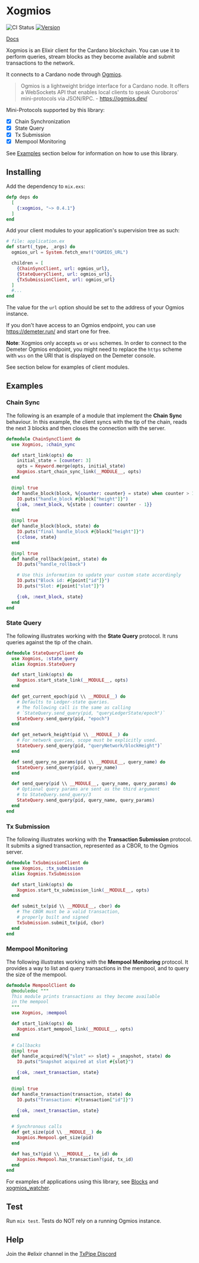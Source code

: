 # Xogmios

![CI Status](https://github.com/wowica/xogmios/actions/workflows/ci.yml/badge.svg)
[![Version](https://img.shields.io/hexpm/v/xogmios.svg)](https://hex.pm/packages/xogmios)

[Docs](https://hexdocs.pm/xogmios/)


Xogmios is an Elixir client for the Cardano blockchain. You can use it to perform queries, stream blocks as they become available and submit transactions to the network.

It connects to a Cardano node through [Ogmios](https://github.com/CardanoSolutions/ogmios).

> Ogmios is a lightweight bridge interface for a Cardano node. It offers a WebSockets API that enables local clients to speak Ouroboros' mini-protocols via JSON/RPC. - https://ogmios.dev/

Mini-Protocols supported by this library:

- [x] Chain Synchronization
- [x] State Query
- [x] Tx Submission
- [x] Mempool Monitoring

See [Examples](#examples) section below for information on how to use this library.

## Installing

Add the dependency to `mix.exs`:

```elixir
defp deps do
  [
    {:xogmios, "~> 0.4.1"}
  ]
end
```

Add your client modules to your application's supervision tree as such:

```elixir
# file: application.ex
def start(_type, _args) do
  ogmios_url = System.fetch_env!("OGMIOS_URL")

  children = [
    {ChainSyncClient, url: ogmios_url},
    {StateQueryClient, url: ogmios_url},
    {TxSubmissionClient, url: ogmios_url}
  ]
  #...
end
```

The value for the `url` option should be set to the address of your Ogmios instance.

If you don't have access to an Ogmios endpoint, you can use https://demeter.run/ and start one for free.

**Note**: Xogmios only accepts `ws` or `wss` schemes. In order to connect to the Demeter Ogmios endpoint, you might need to replace the `https` scheme with `wss` on the URI that is displayed on the Demeter console.

See section below for examples of client modules.

## Examples

### Chain Sync

The following is an example of a module that implement the **Chain Sync** behaviour. In this example, the client syncs with the tip of the chain, reads the next 3 blocks and then closes the connection with the server.

```elixir
defmodule ChainSyncClient do
  use Xogmios, :chain_sync

  def start_link(opts) do
    initial_state = [counter: 3]
    opts = Keyword.merge(opts, initial_state)
    Xogmios.start_chain_sync_link(__MODULE__, opts)
  end

  @impl true
  def handle_block(block, %{counter: counter} = state) when counter > 1 do
    IO.puts("handle_block #{block["height"]}")
    {:ok, :next_block, %{state | counter: counter - 1}}
  end

  @impl true
  def handle_block(block, state) do
    IO.puts("final handle_block #{block["height"]}")
    {:close, state}
  end

  @impl true
  def handle_rollback(point, state) do
    IO.puts("handle_rollback")

    # Use this information to update your custom state accordingly
    IO.puts("Block id: #{point["id"]}")
    IO.puts("Slot: #{point["slot"]}")

    {:ok, :next_block, state}
  end
end
```

### State Query

The following illustrates working with the **State Query** protocol. It runs queries against the tip of the chain.

```elixir
defmodule StateQueryClient do
  use Xogmios, :state_query
  alias Xogmios.StateQuery

  def start_link(opts) do
    Xogmios.start_state_link(__MODULE__, opts)
  end

  def get_current_epoch(pid \\ __MODULE__) do
    # Defaults to Ledger-state queries.
    # The following call is the same as calling
    # `StateQuery.send_query(pid, "queryLedgerState/epoch")`
    StateQuery.send_query(pid, "epoch")
  end

  def get_network_height(pid \\ __MODULE__) do
    # For network queries, scope must be explicitly used.
    StateQuery.send_query(pid, "queryNetwork/blockHeight")`
  end

  def send_query_no_params(pid \\ __MODULE__, query_name) do
    StateQuery.send_query(pid, query_name)
  end

  def send_query(pid \\ __MODULE__, query_name, query_params) do
    # Optional query params are sent as the third argument
    # to StateQuery.send_query/3
    StateQuery.send_query(pid, query_name, query_params)
  end
end
```

### Tx Submission

The following illustrates working with the **Transaction Submission** protocol. It submits a signed transaction, represented as a CBOR, to the Ogmios server.

```elixir
defmodule TxSubmissionClient do
  use Xogmios, :tx_submission
  alias Xogmios.TxSubmission

  def start_link(opts) do
    Xogmios.start_tx_submission_link(__MODULE__, opts)
  end

  def submit_tx(pid \\ __MODULE__, cbor) do
    # The CBOR must be a valid transaction,
    # properly built and signed
    TxSubmission.submit_tx(pid, cbor)
  end
end
```

### Mempool Monitoring

The following illustrates working with the **Mempool Monitoring** protocol. It provides a way to list and query transactions in the mempool, and to query the size of the mempool.

```elixir
defmodule MempoolClient do
  @moduledoc """
  This module prints transactions as they become available
  in the mempool
  """
  use Xogmios, :mempool

  def start_link(opts) do
    Xogmios.start_mempool_link(__MODULE__, opts)
  end

  # Callbacks
  @impl true
  def handle_acquired(%{"slot" => slot} = _snapshot, state) do
    IO.puts("Snapshot acquired at slot #{slot}")

    {:ok, :next_transaction, state}
  end

  @impl true
  def handle_transaction(transaction, state) do
    IO.puts("Transaction: #{transaction["id"]}")

    {:ok, :next_transaction, state}
  end

  # Synchronous calls
  def get_size(pid \\ __MODULE__) do
    Xogmios.Mempool.get_size(pid)
  end

  def has_tx?(pid \\ __MODULE__, tx_id) do
    Xogmios.Mempool.has_transaction?(pid, tx_id)
  end
end
```

For examples of applications using this library, see [Blocks](https://github.com/wowica/blocks) and [xogmios_watcher](https://github.com/wowica/xogmios_watcher).

## Test

Run `mix test`. Tests do NOT rely on a running Ogmios instance.

## Help

Join the #elixir channel in the [TxPipe Discord](https://discord.gg/ZTHcHUy5HY)
